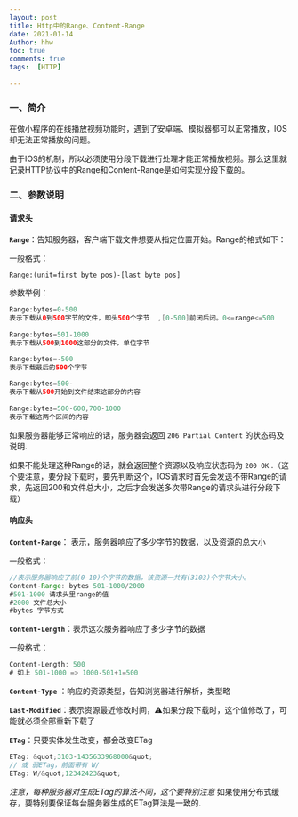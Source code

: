 ```yaml
---
layout: post
title: Http中的Range、Content-Range
date: 2021-01-14
Author: hhw
toc: true
comments: true
tags:  [HTTP]

---
```


### 一、简介

在做小程序的在线播放视频功能时，遇到了安卓端、模拟器都可以正常播放，IOS却无法正常播放的问题。

由于IOS的机制，所以必须使用分段下载进行处理才能正常播放视频。那么这里就记录HTTP协议中的Range和Content-Range是如何实现分段下载的。

### 二、参数说明

#### 请求头

**`Range`**：告知服务器，客户端下载文件想要从指定位置开始。Range的格式如下：

一般格式：

```     
Range:(unit=first byte pos)-[last byte pos] 
```

参数举例：

```java
Range:bytes=0-500   
表示下载从0到500字节的文件，即头500个字节  ,[0-500]前闭后闭。0<=range<=500 
    
Range:bytes=501-1000
表示下载从500到1000这部分的文件，单位字节       

Range:bytes=-500
表示下载最后的500个字节      
     
Range:bytes=500-
表示下载从500开始到文件结束这部分的内容   
 
Range:bytes=500-600,700-1000
表示下载这两个区间的内容
```

如果服务器能够正常响应的话，服务器会返回 `206 Partial Content` 的状态码及说明.

如果不能处理这种Range的话，就会返回整个资源以及响应状态码为 `200 OK` .（这个要注意，要分段下载时，要先判断这个，IOS请求时首先会发送不带Range的请求，先返回200和文件总大小，之后才会发送多次带Range的请求头进行分段下载）



#### 响应头

**`Content-Range`**： 表示，服务器响应了多少字节的数据，以及资源的总大小

一般格式：

```js
//表示服务器响应了前(0-10)个字节的数据，该资源一共有(3103)个字节大小。
Content-Range: bytes 501-1000/2000
#501-1000 请求头里range的值
#2000 文件总大小
#bytes 字节方式
```



**`Content-Length`**：表示这次服务器响应了多少字节的数据

一般格式：

```java
Content-Length: 500 
# 如上 501-1000 => 1000-501+1=500
```



**`Content-Type`** ：响应的资源类型，告知浏览器进行解析，类型略

**`Last-Modified`**：表示资源最近修改时间，⚠️如果分段下载时，这个值修改了，可能就必须全部重新下载了

**`ETag`**：只要实体发生改变，都会改变ETag

```js
ETag: &quot;3103-1435633968000&quot;
// 或 弱ETag，前面带有 W/
ETag: W/&quot;12342423&quot;
```

*注意，每种服务器对生成ETag的算法不同，这个要特别注意* 如果使用分布式缓存，要特别要保证每台服务器生成的ETag算法是一致的.















